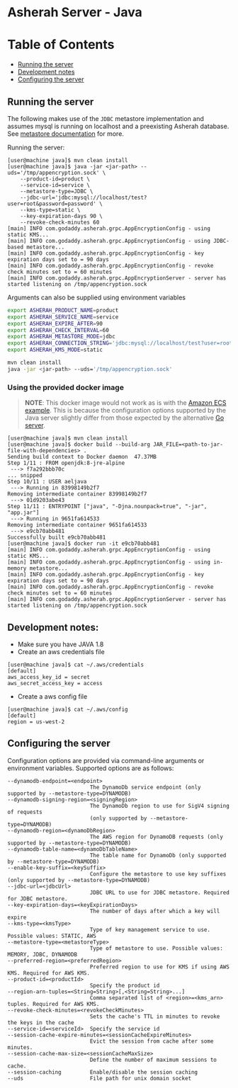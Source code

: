 # Asherah Server - Java

Table of Contents
=================

  * [Running the server](#running-the-server)
  * [Development notes](#development-notes)
  * [Configuring the server](#configuring-the-server)

## Running the server
The following makes use of the `JDBC` metastore implementation and assumes mysql is running on localhost and 
a preexisting Asherah database. See [metastore documentation](/docs/Metastore.md) for more.

Running the server:
```console
[user@machine java]$ mvn clean install
[user@machine java]$ java -jar <jar-path> --uds='/tmp/appencryption.sock' \
    --product-id=product \
    --service-id=service \
    --metastore-type=JDBC \
    --jdbc-url='jdbc:mysql://localhost/test?user=root&password=password' \
    --kms-type=static \
    --key-expiration-days 90 \
    --revoke-check-minutes 60
[main] INFO com.godaddy.asherah.grpc.AppEncryptionConfig - using static KMS...
[main] INFO com.godaddy.asherah.grpc.AppEncryptionConfig - using JDBC-based metastore...
[main] INFO com.godaddy.asherah.grpc.AppEncryptionConfig - key expiration days set to = 90 days
[main] INFO com.godaddy.asherah.grpc.AppEncryptionConfig - revoke check minutes set to = 60 minutes
[main] INFO com.godaddy.asherah.grpc.AppEncryptionServer - server has started listening on /tmp/appencryption.sock
```

Arguments can also be supplied using environment variables

```bash
export ASHERAH_PRODUCT_NAME=product
export ASHERAH_SERVICE_NAME=service
export ASHERAH_EXPIRE_AFTER=90
export ASHERAH_CHECK_INTERVAL=60
export ASHERAH_METASTORE_MODE=jdbc
export ASHERAH_CONNECTION_STRING='jdbc:mysql://localhost/test?user=root&password=password'
export ASHERAH_KMS_MODE=static

mvn clean install
java -jar <jar-path> --uds='/tmp/appencryption.sock'
```

### Using the provided docker image
> **NOTE**: This docker image would not work as is with the [Amazon ECS example](../README.md#amazon-ecs).
> This is because the configuration options supported by the Java server slightly differ from those expected by the 
> alternative [Go server](../go).

```console
[user@machine java]$ mvn clean install
[user@machine java]$ docker build --build-arg JAR_FILE=<path-to-jar-file-with-dependencies> .
Sending build context to Docker daemon  47.37MB
Step 1/11 : FROM openjdk:8-jre-alpine
 ---> f7a292bbb70c
... snipped
Step 10/11 : USER aeljava
 ---> Running in 83998149b2f7
Removing intermediate container 83998149b2f7
 ---> 01d9203abe43
Step 11/11 : ENTRYPOINT ["java", "-Djna.nounpack=true", "-jar", "app.jar"]
 ---> Running in 9651fa614533
Removing intermediate container 9651fa614533
 ---> e9cb70abb481
Successfully built e9cb70abb481
[user@machine java]$ docker run -it e9cb70abb481 
[main] INFO com.godaddy.asherah.grpc.AppEncryptionConfig - using static KMS...
[main] INFO com.godaddy.asherah.grpc.AppEncryptionConfig - using in-memory metastore...
[main] INFO com.godaddy.asherah.grpc.AppEncryptionConfig - key expiration days set to = 90 days
[main] INFO com.godaddy.asherah.grpc.AppEncryptionConfig - revoke check minutes set to = 60 minutes
[main] INFO com.godaddy.asherah.grpc.AppEncryptionServer - server has started listening on /tmp/appencryption.sock
```
## Development notes: 
* Make sure you have JAVA 1.8
* Create an aws credentials file
```console
[user@machine java]$ cat ~/.aws/credentials
[default]
aws_access_key_id = secret
aws_secret_access_key = access
```
* Create a aws config file
```console
[user@machine java]$ cat ~/.aws/config
[default]
region = us-west-2
```

## Configuring the server
Configuration options are provided via command-line arguments or environment variables. Supported options are as
follows:

```console
--dynamodb-endpoint=<endpoint>
                          The DynamoDb service endpoint (only supported by --metastore-type=DYNAMODB)
--dynamodb-signing-region=<signingRegion>
                          The DynamoDb region to use for SigV4 signing of requests 
                          (only supported by --metastore-type=DYNAMODB)
--dynamodb-region=<dynamoDbRegion>
                          The AWS region for DynamoDB requests (only supported by --metastore-type=DYNAMODB)
--dynamodb-table-name=<dynamoDbTableName>
                          The table name for DynamoDb (only supported by --metastore-type=DYNAMODB)
--enable-key-suffix=<keySuffix>
                          Configure the metastore to use key suffixes (only supported by --metastore-type=DYNAMODB)
--jdbc-url=<jdbcUrl>      
                          JDBC URL to use for JDBC metastore. Required for JDBC metastore.
--key-expiration-days=<keyExpirationDays>
                          The number of days after which a key will expire
--kms-type=<kmsType>      
                          Type of key management service to use. Possible values: STATIC, AWS
--metastore-type=<metastoreType>
                          Type of metastore to use. Possible values: MEMORY, JDBC, DYNAMODB
--preferred-region=<preferredRegion>
                          Preferred region to use for KMS if using AWS KMS. Required for AWS KMS.
--product-id=<productId>
                          Specify the product id
--region-arn-tuples=<String=String>[,<String=String>...]
                          Comma separated list of <region>=<kms_arn> tuples. Required for AWS KMS.
--revoke-check-minutes=<revokeCheckMinutes>
                          Sets the cache's TTL in minutes to revoke the keys in the cache
--service-id=<serviceId>  Specify the service id
--session-cache-expire-minutes=<sessionCacheExpireMinutes>
                          Evict the session from cache after some minutes.
--session-cache-max-size=<sessionCacheMaxSize>
                          Define the number of maximum sessions to cache.
--session-caching         Enable/disable the session caching
--uds                     File path for unix domain socket
```
